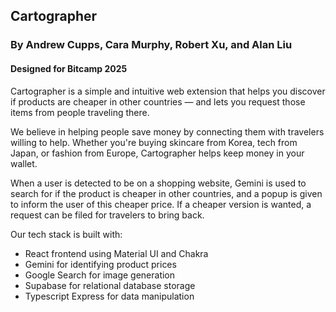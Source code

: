 ## Cartographer

### By Andrew Cupps, Cara Murphy, Robert Xu, and Alan Liu

#### Designed for Bitcamp 2025

Cartographer is a simple and intuitive web extension that helps you discover if products are cheaper in other countries — and lets you request those items from people traveling there.

We believe in helping people save money by connecting them with travelers willing to help.
Whether you're buying skincare from Korea, tech from Japan, or fashion from Europe, Cartographer helps keep money in your wallet.

When a user is detected to be on a shopping website, Gemini is used to search for if the product is cheaper in other countries, and a popup is given to inform the user of this cheaper price.
If a cheaper version is wanted, a request can be filed for travelers to bring back.

Our tech stack is built with:
- React frontend using Material UI and Chakra
- Gemini for identifying product prices
- Google Search for image generation
- Supabase for relational database storage
- Typescript Express for data manipulation
